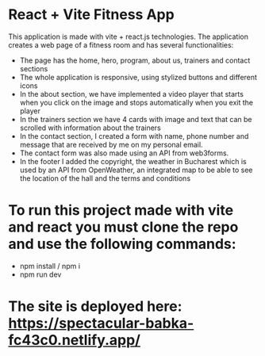 # React + Vite Fitness App

This application is made with vite + react.js technologies. 
The application creates a web page of a fitness room and has several functionalities:
  - The page has the home, hero, program, about us, trainers and contact sections
  - The whole application is responsive, using stylized buttons and different icons
  - In the about section, we have implemented a video player that starts when you click on the image and stops automatically when you exit the player
  - In the trainers section we have 4 cards with image and text that can be scrolled with information about the trainers
  - In the contact section, I created a form with name, phone number and message that are received by me on my personal email.
  - The contact form was also made using an API from web3forms.
  - In the footer I added the copyright, the weather in Bucharest which is used by an API from OpenWeather,
    an integrated map to be able to see the location of the hall and the terms and conditions

# To run this project made with vite and react you must clone the repo and use the following commands:
  - npm install / npm i
  - npm run dev

# The site is deployed here: https://spectacular-babka-fc43c0.netlify.app/



